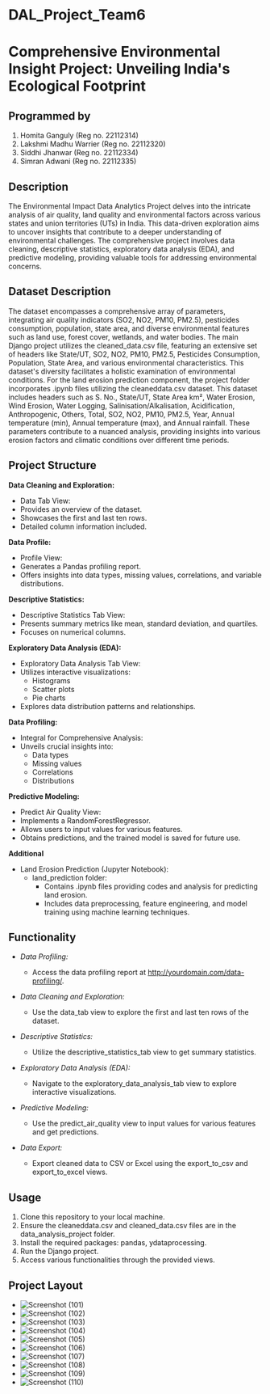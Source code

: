 # DAL_Project_Team6
# Comprehensive Environmental Insight Project: Unveiling India's Ecological Footprint

## Programmed by
1. Homita Ganguly (Reg no. 22112314) 
2. Lakshmi Madhu Warrier (Reg no. 22112320)
3. Siddhi Jhanwar (Reg no. 22112334)
4. Simran Adwani (Reg no. 22112335) 

## Description
The Environmental Impact Data Analytics Project delves into the intricate analysis of air quality, land quality and environmental factors across various states and union territories (UTs) in India. This data-driven exploration aims to uncover insights that contribute to a deeper understanding of environmental challenges. The comprehensive project involves data cleaning, descriptive statistics, exploratory data analysis (EDA), and predictive modeling, providing valuable tools for addressing environmental concerns.

## Dataset Description
The dataset encompasses a comprehensive array of parameters, integrating air quality indicators (SO2, NO2, PM10, PM2.5), pesticides consumption, population, state area, and diverse environmental features such as land use, forest cover, wetlands, and water bodies. The main Django project utilizes the cleaned_data.csv file, featuring an extensive set of headers like State/UT, SO2, NO2, PM10, PM2.5, Pesticides Consumption, Population, State Area, and various environmental characteristics. This dataset's diversity facilitates a holistic examination of environmental conditions.
For the land erosion prediction component, the project folder incorporates .ipynb files utilizing the cleaneddata.csv dataset. This dataset includes headers such as S. No., State/UT, State Area km², Water Erosion, Wind Erosion, Water Logging, Salinisation/Alkalisation, Acidification, Anthropogenic, Others, Total, SO2, NO2, PM10, PM2.5, Year, Annual temperature (min), Annual temperature (max), and Annual rainfall. These parameters contribute to a nuanced analysis, providing insights into various erosion factors and climatic conditions over different time periods.

## Project Structure

 **Data Cleaning and Exploration:**

  - Data Tab View:
   - Provides an overview of the dataset.
   - Showcases the first and last ten rows.
   - Detailed column information included.

 **Data Profile:**

  - Profile View:
   - Generates a Pandas profiling report.
   - Offers insights into data types, missing values, correlations, and variable distributions.

 **Descriptive Statistics:**

  - Descriptive Statistics Tab View:
   - Presents summary metrics like mean, standard deviation, and quartiles.
   - Focuses on numerical columns.

 **Exploratory Data Analysis (EDA):**

  - Exploratory Data Analysis Tab View:
   - Utilizes interactive visualizations:
     - Histograms
     - Scatter plots
     - Pie charts
   - Explores data distribution patterns and relationships.

 **Data Profiling:**

  - Integral for Comprehensive Analysis:
   - Unveils crucial insights into:
     - Data types
     - Missing values
     - Correlations
     - Distributions

 **Predictive Modeling:**

  - Predict Air Quality View:
   - Implements a RandomForestRegressor.
   - Allows users to input values for various features.
   - Obtains predictions, and the trained model is saved for future use.

  **Additional**
   - Land Erosion Prediction (Jupyter Notebook):
      - land_prediction folder:
        - Contains .ipynb files providing codes and analysis for predicting land erosion.
        - Includes data preprocessing, feature engineering, and model training using machine learning techniques.


## Functionality

- *Data Profiling:*
  - Access the data profiling report at http://yourdomain.com/data-profiling/.

- *Data Cleaning and Exploration:*
  - Use the data_tab view to explore the first and last ten rows of the dataset.

- *Descriptive Statistics:*
  - Utilize the descriptive_statistics_tab view to get summary statistics.

- *Exploratory Data Analysis (EDA):*
  - Navigate to the exploratory_data_analysis_tab view to explore interactive visualizations.

- *Predictive Modeling:*
  - Use the predict_air_quality view to input values for various features and get predictions.

- *Data Export:*
  - Export cleaned data to CSV or Excel using the export_to_csv and export_to_excel views.

## Usage

1. Clone this repository to your local machine.
2. Ensure the cleaneddata.csv and cleaned_data.csv files are in the data_analysis_project folder.
3. Install the required packages: pandas, ydataprocessing.
4. Run the Django project.
5. Access various functionalities through the provided views.

## Project Layout
  - ![Screenshot (101)](https://github.com/lwarrier07/DAL_Project/assets/118895179/17728df4-c179-4f24-a44f-021932d80a99)
  - ![Screenshot (102)](https://github.com/lwarrier07/DAL_Project/assets/118895179/d83abbf7-3e0f-45f4-a24f-e32480689270)
  - ![Screenshot (103)](https://github.com/lwarrier07/DAL_Project/assets/118895179/f9631488-b4ab-47eb-992d-ba77f29a69cc)
  - ![Screenshot (104)](https://github.com/lwarrier07/DAL_Project/assets/118895179/8aebe47e-ca50-4758-8d9f-1c410de73727)
  - ![Screenshot (105)](https://github.com/lwarrier07/DAL_Project/assets/118895179/6b6acea3-ad3f-4529-aac9-0bf47ce1ef2b)
  - ![Screenshot (106)](https://github.com/lwarrier07/DAL_Project/assets/118895179/0ceb9126-d82f-4fb3-971e-5550dcce3fab)
  - ![Screenshot (107)](https://github.com/lwarrier07/DAL_Project/assets/118895179/f65cecb9-de9a-444c-88b9-4495efcc4f67)
  - ![Screenshot (108)](https://github.com/lwarrier07/DAL_Project/assets/118895179/b452db90-52ce-44cc-8673-b991d06d98bc)
  - ![Screenshot (109)](https://github.com/lwarrier07/DAL_Project/assets/118895179/02f7500c-16d5-43cd-b54c-298ba60402ea)
  - ![Screenshot (110)](https://github.com/lwarrier07/DAL_Project/assets/118895179/ea3ef4cb-7914-4c3c-9d15-e113b8f51fa4)



